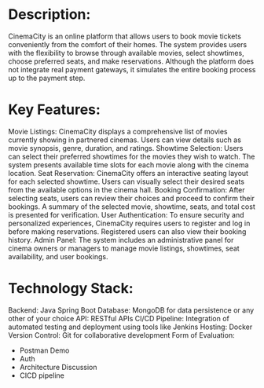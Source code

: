 # Description:
CinemaCity is an online platform that allows users to book movie tickets conveniently from the comfort of their homes. The system provides users with the flexibility to browse through available movies, select showtimes, choose preferred seats, and make reservations. Although the platform does not integrate real payment gateways, it simulates the entire booking process up to the payment step.

# Key Features:

Movie Listings: CinemaCity displays a comprehensive list of movies currently showing in partnered cinemas. Users can view details such as movie synopsis, genre, duration, and ratings.
Showtime Selection: Users can select their preferred showtimes for the movies they wish to watch. The system presents available time slots for each movie along with the cinema location.
Seat Reservation: CinemaCity offers an interactive seating layout for each selected showtime. Users can visually select their desired seats from the available options in the cinema hall.
Booking Confirmation: After selecting seats, users can review their choices and proceed to confirm their bookings. A summary of the selected movie, showtime, seats, and total cost is presented for verification.
User Authentication: To ensure security and personalized experiences, CinemaCity requires users to register and log in before making reservations. Registered users can also view their booking history.
Admin Panel: The system includes an administrative panel for cinema owners or managers to manage movie listings, showtimes, seat availability, and user bookings.

# Technology Stack:

Backend: Java Spring Boot
Database: MongoDB for data persistence or any other of your choice
API: RESTful APIs
CI/CD Pipeline: Integration of automated testing and deployment using tools like Jenkins
Hosting: Docker
Version Control: Git for collaborative development
Form of Evaluation:
- Postman Demo
- Auth
- Architecture Discussion
- CICD pipeline
